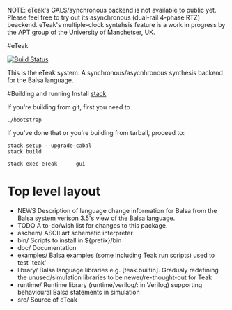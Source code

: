 NOTE: eTeak's GALS/synchronous backend is not available to public yet. Please feel free to try out its asynchronous (dual-rail 4-phase RTZ) beackend. eTeak's multiple-clock syntehsis feature is a work in progress by the APT group of the University of Manchetser, UK.

#eTeak

[![Build Status](https://travis-ci.org/Nerabus/eTeak.svg?branch=type-checking)](https://travis-ci.org/Nerabus/eTeak)

This is the eTeak system. A synchronous/asycnhronous synthesis backend for the Balsa language.

#Building and running
Install [stack](https://github.com/commercialhaskell/stack)

If you're building from git, first you need to

	./bootstrap

If you've done that or you're building from tarball, proceed to:

	stack setup --upgrade-cabal
	stack build

	stack exec eTeak -- --gui

# Top level layout
- NEWS
  Description of language change information for Balsa from the Balsa system verison 3.5's view of the
  Balsa language.
- TODO
  A to-do/wish list for changes to this package.
- aschem/
  ASCII art schematic interpreter
- bin/
  Scripts to install in ${prefix}/bin
- doc/
  Documentation
- examples/
  Balsa examples (some including Teak run scripts) used to test `teak'
- library/
  Balsa language libraries e.g. [teak.builtin].  Gradualy redefining the unused/simulation libraries
  to be newer/re-thought-out for Teak
- runtime/
  Runtime library (runtime/verilog/: in Verilog) supporting behavioural Balsa statements in simulation
- src/
  Source of eTeak
